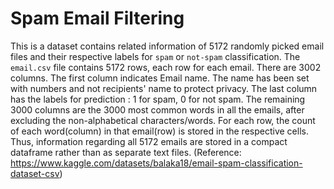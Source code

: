 # Spam Email Filtering
This is a dataset contains related information of 5172 randomly picked email files and their respective labels for `spam` or `not-spam` classification. The `email.csv` file contains 5172 rows, each row for each email. There are 3002 columns. The first column indicates Email name. The name has been set with numbers and not recipients' name to protect privacy. The last column has the labels for prediction : 1 for spam, 0 for not spam. The remaining 3000 columns are the 3000 most common words in all the emails, after excluding the non-alphabetical characters/words. For each row, the count of each word(column) in that email(row) is stored in the respective cells. Thus, information regarding all 5172 emails are stored in a compact dataframe rather than as separate text files. (Reference: https://www.kaggle.com/datasets/balaka18/email-spam-classification-dataset-csv)


